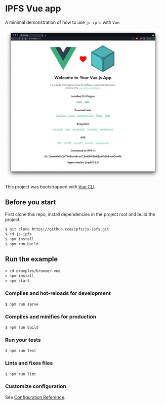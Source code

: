 # IPFS Vue app

A minimal demonstration of how to use `js-ipfs` with `Vue`.

![screenshot of the js ipfs node id info](./img/ipfs-vue-screenshot.png)

This project was bootstrapped with [Vue CLI](https://cli.vuejs.org/).

## Before you start

First clone this repo, install dependencies in the project root and build the project.

```console
$ git clone https://github.com/ipfs/js-ipfs.git
$ cd js-ipfs
$ npm install
$ npm run build
```

## Run the example

```console
> cd examples/browser-vue
> npm install
> npm start
```

### Compiles and hot-reloads for development

```console
$ npm run serve
```

### Compiles and minifies for production

```console
$ npm run build
```

### Run your tests

```console
$ npm run test
```

### Lints and fixes files

```console
$ npm run lint
```

### Customize configuration

See [Configuration Reference](https://cli.vuejs.org/config/).
